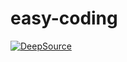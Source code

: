 # easy-coding

[![DeepSource](https://deepsource.io/gh/biswas-sukanta/easy-coding.svg/?label=active+issues&show_trend=true&token=rnNPfKPNpDASFFcbVHJ7RNv3)](https://deepsource.io/gh/biswas-sukanta/easy-coding/?ref=repository-badge)
